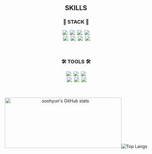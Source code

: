 <div align=center>

## SKILLS

### 🚀 STACK 🚀

<img src="https://img.shields.io/badge/HTML5-E34F26?style=flat-square&logo=HTML5&logoColor=white"/></a>&nbsp; 
<img src="https://img.shields.io/badge/CSS3-1572B6?style=flat-square&logo=CSS3&logoColor=white"/></a>&nbsp; 
<img src="https://img.shields.io/badge/JavaScript-F7DF1E?style=flat-square&logo=JavaScript&logoColor=black"/></a>&nbsp; 
<img src="https://img.shields.io/badge/Python-3776AB?style=flat-square&logo=Python&logoColor=white"/><br></a>&nbsp; 
<img src="https://img.shields.io/badge/React-61DAFB?style=flat-square&logo=React&logoColor=black"/></a>&nbsp; 
<img src="https://img.shields.io/badge/Django-092E20?style=flat-square&logo=Django&logoColor=white"/></a>&nbsp; 
<img src="https://img.shields.io/badge/Sass-CC6699?style=flat-square&logo=Sass&logoColor=white"/></a>&nbsp; 
<img src="https://img.shields.io/badge/Tailwind CSS-06B6D4?style=flat-square&logo=Tailwind CSS&logoColor=white"/></a>&nbsp; 

<br>

### 🛠 TOOLS 🛠

<img src="https://img.shields.io/badge/Photoshop-31A8FF?style=flat-square&logo=Adobe Photoshop&logoColor=white"/></a>&nbsp; 
<img src="https://img.shields.io/badge/Figma-F24E1E?style=flat-square&logo=Figma&logoColor=white"/></a>&nbsp; 
<img src="https://img.shields.io/badge/GitHub-181717?style=flat-square&logo=GitHub&logoColor=white"/><br></a>&nbsp; 
<img src="https://img.shields.io/badge/Notion-000000?style=flat-square&logo=Notion&logoColor=white"/></a>&nbsp; 
<img src="https://img.shields.io/badge/Discord-5865F2?style=flat-square&logo=Discord&logoColor=white"/></a>&nbsp; 
<img src="https://img.shields.io/badge/Slack-4A154B?style=flat-square&logo=Slack&logoColor=white"/></a>&nbsp; 
<br>
<br>
<br>


<img height=165 width=380px src="https://github-readme-stats.vercel.app/api?username=sasha1107&show_icons=true&theme=dark&card_width=420" alt="soohyun's GitHub stats" />![Top Langs](https://github-readme-stats.vercel.app/api/top-langs/?username=sasha1107&hide=jupyter%20notebook,liquid&layout=compact&theme=dark&card_width=310)
</div>
